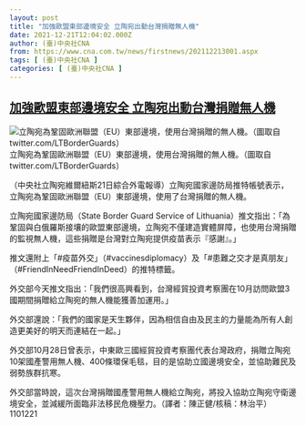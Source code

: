 ```yaml
---
layout: post
title: "加強歐盟東部邊境安全 立陶宛出動台灣捐贈無人機"
date: 2021-12-21T12:04:02.000Z
author: (臺)中央社CNA
from: https://www.cna.com.tw/news/firstnews/202112213001.aspx
tags: [ (臺)中央社CNA ]
categories: [ (臺)中央社CNA ]
---
```

<!--1640088242000-->
[加強歐盟東部邊境安全 立陶宛出動台灣捐贈無人機](https://www.cna.com.tw/news/firstnews/202112213001.aspx)
------

<div>
<div><div><div style="--aspect-ratio:1600/1200;"><picture><source media="(max-width: 414px)" data-srcset="https://imgcdn.cna.com.tw/www/WebPhotos/800/20211221/1600x1200_67299632196.jpg"><source media="(min-width: 413px)" data-srcset="https://imgcdn.cna.com.tw/www/WebPhotos/1024/20211221/1600x1200_67299632196.jpg"><img class='lazyload' data-src="https://imgcdn.cna.com.tw/www/WebPhotos/800/20211221/1600x1200_67299632196.jpg" alt="立陶宛為鞏固歐洲聯盟（EU）東部邊境，使用台灣捐贈的無人機。（圖取自twitter.com/LTBorderGuards）" data-srcset="https://imgcdn.cna.com.tw/www/WebPhotos/800/20211221/1600x1200_67299632196.jpg 414w, https://imgcdn.cna.com.tw/www/WebPhotos/1024/20211221/1600x1200_67299632196.jpg 1024w"></picture></div><div>立陶宛為鞏固歐洲聯盟（EU）東部邊境，使用台灣捐贈的無人機。（圖取自twitter.com/LTBorderGuards）</div></div></div><div></div><div><p>（中央社立陶宛維爾紐斯21日綜合外電報導）立陶宛國家邊防局推特帳號表示，立陶宛為鞏固歐洲聯盟（EU）東部邊境，使用了台灣捐贈的無人機。</p><p>立陶宛國家邊防局（State Border Guard Service of Lithuania）推文指出：「為鞏固與白俄羅斯接壤的歐盟東部邊境，立陶宛不僅建造實體屏障，也使用台灣捐贈的監視無人機，這些捐贈是台灣對立陶宛提供疫苗表示『感謝』。」</p><p>推文還附上「#疫苗外交」（#vaccinesdiplomacy）及「#患難之交才是真朋友」（#FriendInNeedFriendInDeed）的推特標籤。</p><p>外交部今天推文指出：「我們很高興看到，台灣經貿投資考察團在10月訪問歐盟3國期間捐贈給立陶宛的無人機能獲善加運用。」</p><p>外交部還說：「我們的國家是天生夥伴，因為相信自由及民主的力量能為所有人創造更美好的明天而連結在一起。」</p><p>外交部10月28日曾表示，中東歐三國經貿投資考察團代表台灣政府，捐贈立陶宛10架國產警用無人機、400條環保毛毯，目的是協助立國邊境安全，並協助難民及弱勢族群抗寒。</p><p>外交部當時說，這次台灣捐贈國產警用無人機給立陶宛，將投入協助立陶宛守衛邊境安全，並減緩所面臨非法移民危機壓力。（譯者：陳正健/核稿：林治平）1101221</p><div class='media'><div class='twitterMedia'><blockquote class='twitter-tweet' data-lang='zh-tw'><a href='https://mobile.twitter.com/LTBorderGuards/status/1472928218420334594'></a></blockquote></div></div></div>
</div>
